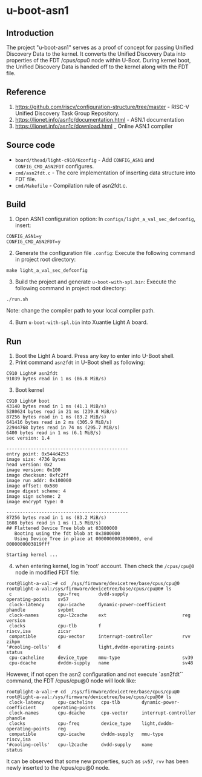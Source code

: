 # u-boot-asn1
## Introduction
The project "u-boot-asn1" serves as a proof of concept for passing Unified Discovery Data to the kernel. It converts the Unified Discovery Data into properties of the FDT /cpus/cpu0 node within U-Boot. During kernel boot, the Unified Discovery Data is handed off to the kernel along with the FDT file.

## Reference
1. https://github.com/riscv/configuration-structure/tree/master - RISC-V Unified Discovery Task Group Repository.
2. https://lionet.info/asn1c/documentation.html - ASN.1 documentation
3. https://lionet.info/asn1c/download.html _ Online ASN.1 compiler

## Source code
- `board/thead/light-c910/Kconfig` - Add `CONFIG_ASN1` and `CONFIG_CMD_ASN2FDT` configures.
- `cmd/asn2fdt.c` - The core implementation of inserting data structure into FDT file.
- `cmd/Makefile` - Compilation rule of asn2fdt.c.

## Build
1. Open ASN1 configuration option: In `configs/light_a_val_sec_defconfig`, insert:
```
CONFIG_ASN1=y
CONFIG_CMD_ASN2FDT=y
```
2. Generate the configuration file `.config`: Execute the following command in project root directory:
```Shell
make light_a_val_sec_defconfig
```
3. Build the project and generate `u-boot-with-spl.bin`: Execute the following command in project root directory:
```Shell
./run.sh
```
Note: change the compiler path to your local compiler path.

4. Burn `u-boot-with-spl.bin` into Xuantie Light A board.

## Run
1. Boot the Light A board. Press any key to enter into U-Boot shell.
2. Print command `asn2fdt` in U-Boot shell as following:
```
C910 Light# asn2fdt
91039 bytes read in 1 ms (86.8 MiB/s)
```
3. Boot kernel
```
C910 Light# boot
43140 bytes read in 1 ms (41.1 MiB/s)
5280624 bytes read in 21 ms (239.8 MiB/s)
87256 bytes read in 1 ms (83.2 MiB/s)
641416 bytes read in 2 ms (305.9 MiB/s)
22944768 bytes read in 74 ms (295.7 MiB/s)
6400 bytes read in 1 ms (6.1 MiB/s)
sec version: 1.4

---------------------------------------------
entry point: 0x544d4253
image size: 4736 Bytes
head version: 0x2
image version: 0x100
image checksum: 0xfc2ff
image run addr: 0x100000
image offset: 0x580
image digest scheme: 4
image sign scheme: 2
image encrypt type: 0

---------------------------------------------
87256 bytes read in 1 ms (83.2 MiB/s)
1608 bytes read in 1 ms (1.5 MiB/s)
## Flattened Device Tree blob at 03800000
   Booting using the fdt blob at 0x3800000
   Using Device Tree in place at 0000000003800000, end 0000000003819fff

Starting kernel ...

```
4. when entering kernel, log in 'root' account. Then check the `/cpus/cpu@0` node in modified FDT file:
```
root@light-a-val:~# cd  /sys/firmware/devicetree/base/cpus/cpu@0
root@light-a-val:/sys/firmware/devicetree/base/cpus/cpu@0# ls
 c                 cpu-freq       dvdd-supply                    operating-points   sv57
 clock-latency     cpu-icache     dynamic-power-coefficient      phandle            svpbmt
 clock-names       cpu-l2cache    ext                            reg                version
 clocks            cpu-tlb        f                              riscv,isa          zicsr
 compatible        cpu-vector     interrupt-controller           rvv                zihpm
'#cooling-cells'   d              light,dvddm-operating-points   status
 cpu-cacheline     device_type    mmu-type                       sv39
 cpu-dcache        dvddm-supply   name                           sv48
```
However, if not open the asn2 configuration and not execute `asn2fdt`` command, the FDT /cpus/cpu@0 node will look like:
```
root@light-a-val:~# cd  /sys/firmware/devicetree/base/cpus/cpu@0
root@light-a-val:/sys/firmware/devicetree/base/cpus/cpu@0# ls
 clock-latency     cpu-cacheline   cpu-tlb        dynamic-power-coefficient      operating-points
 clock-names       cpu-dcache      cpu-vector     interrupt-controller           phandle
 clocks            cpu-freq        device_type    light,dvddm-operating-points   reg
 compatible        cpu-icache      dvddm-supply   mmu-type                       riscv,isa
'#cooling-cells'   cpu-l2cache     dvdd-supply    name                           status

```
It can be observed that some new properties, such as `sv57`, `rvv` has been newly inserted to the /cpus/cpu@0 node.
